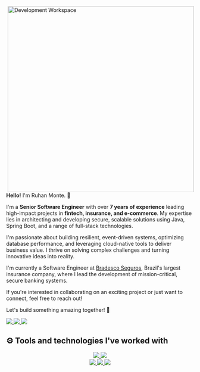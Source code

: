 <img src="https://files.catbox.moe/grnwxe.svg" min-width="300px" max-width="500px" width="500px" align="right" alt="Development Workspace">

<div align="left">
<p><b>Hello!</b> I'm Ruhan Monte. 👋</p>

<p>I'm a <b>Senior Software Engineer</b> with over <b>7 years of experience</b> leading high-impact projects in <b>fintech, insurance, and e-commerce</b>. My expertise lies in architecting and developing secure, scalable solutions using Java, Spring Boot, and a range of full-stack technologies.</p>

<p>I'm passionate about building resilient, event-driven systems, optimizing database performance, and leveraging cloud-native tools to deliver business value. I thrive on solving complex challenges and turning innovative ideas into reality.</p>

<p>I'm currently a Software Engineer at <a href="https://www.bradescoseguros.com.br">Bradesco Seguros</a>, Brazil's largest insurance company, where I lead the development of mission-critical, secure banking systems.</p>

<p>If you're interested in collaborating on an exciting project or just want to connect, feel free to reach out!</p>

<p>Let's build something amazing together! 🚀</p>

<p align="left">
<a href="https://www.linkedin.com/in/ruhan-herlisson/">
<img src="https://img.shields.io/badge/-LinkedIn-0072b1?style=for-the-badge&logo=linkedin&logoColor=white">
</a>
<a href="mailto:ruhanmonte.dev@gmail.com">
<img src="https://img.shields.io/badge/-Gmail-EA4335?style=for-the-badge&logo=Gmail&logoColor=white">
</a>
<a href="https://calendar.app.google/99yey4sNeFUYR7ii8">
<img src="https://img.shields.io/badge/-Schedule_Call-4285F4?style=for-the-badge&logo=GoogleMeet&logoColor=white">
</a>
</p>
</div>

## ⚙️ Tools and technologies I've worked with
<p align="center">
<!-- Backend -->
<a href="https://skillicons.dev">
<img src="https://skillicons.dev/icons?i=java,spring,hibernate,maven,gradle,junit" />
</a>
<!-- Frontend -->
<a href="https://skillicons.dev">
<img src="https://skillicons.dev/icons?i=js,ts,angular,react,html,css" />
</a></br>
<!-- Databases & Messaging -->
<a href="https://skillicons.dev">
<img src="https://skillicons.dev/icons?i=postgres,mongodb,redis,kafka,rabbitmq" />
</a>
<!-- DevOps & Cloud -->
<a href="https://skillicons.dev">
<img src="https://skillicons.dev/icons?i=aws,docker,kubernetes,jenkins,git" />
</a>
<!-- Other Tools -->
<a href="https://skillicons.dev">
<img src="https://skillicons.dev/icons?i=idea,vscode,postman,linux" />
</a>
</p>


